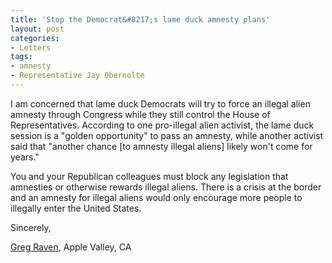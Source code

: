 ```yaml
---
title: 'Stop the Democrat&#8217;s lame duck amnesty plans'
layout: post
categories:
- Letters
tags:
- amnesty
- Representative Jay Obernolte
---
```


I am concerned that lame duck Democrats will try to force an illegal alien amnesty through Congress while they still control the House of Representatives. According to one pro-illegal alien activist, the lame duck session is a "golden opportunity" to pass an amnesty, while another activist said that "another chance \[to amnesty illegal aliens\] likely won't come for years."

You and your Republican colleagues must block any legislation that amnesties or otherwise rewards illegal aliens. There is a crisis at the border and an amnesty for illegal aliens would only encourage more people to illegally enter the United States.

Sincerely,

[Greg Raven](https://www.gregraven.org/), Apple Valley, CA